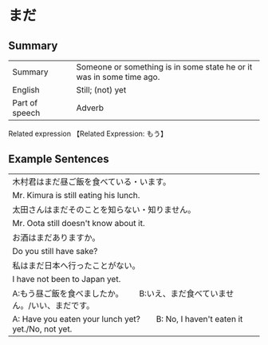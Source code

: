 # まだ

## Summary

<table><tr>   <td>Summary<td>   <td>Someone or something is in some state he or it was in some time ago.</td><tr><tr>   <td>English<td>   <td>Still; (not) yet</td><tr><tr>   <td>Part of speech<td>   <td>Adverb</td><tr></table><tr>   <td>Related expression<td>   <td>【Related Expression: もう】</td><tr></table></table>

## Example Sentences

<table><tr><td>木村君はまだ昼ご飯を食べている・います。<td><tr><tr><td>Mr. Kimura is still eating his lunch.<td><tr><tr><td>太田さんはまだそのことを知らない・知りません。<td><tr><tr><td>Mr. Oota still doesn't know about it.<td><tr><tr><td>お酒はまだありますか。<td><tr><tr><td>Do you still have sake?<td><tr><tr><td>私はまだ日本へ行ったことがない。<td><tr><tr><td>I have not been to Japan yet.<td><tr><tr><td>A:もう昼ご飯を食べましたか。  B:いえ、まだ食べていません。/いい、まだです。<td><tr><tr><td>A: Have you eaten your lunch yet?&emsp;&emsp;B: No, I haven't eaten it yet./No, not yet.<td><tr></table>

